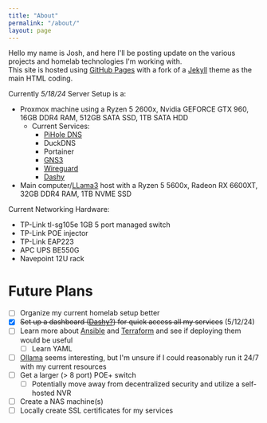 ```yaml
---
title: "About"
permalink: "/about/"
layout: page
---
```

  
Hello my name is Josh, and here I'll be posting update on the various projects and homelab technologies I'm working with.  
This site is hosted using [GitHub Pages][github-pages] with a fork of a [Jekyll][jekyll] theme as the main HTML coding.  

Currently *5/18/24* Server Setup is a:  
* Proxmox machine using a Ryzen 5 2600x, Nvidia GEFORCE GTX 960, 16GB DDR4 RAM, 512GB SATA SSD, 1TB SATA HDD
  - Current Services:
    - [PiHole DNS][pihole]
    - DuckDNS
    - Portainer
    - [GNS3][gns3]
    - [Wireguard][wireguard]
    - [Dashy][dashy]
* Main computer/[LLama3][llama3] host with a Ryzen 5 5600x, Radeon RX 6600XT, 32GB DDR4 RAM, 1TB NVME SSD  

Current Networking Hardware:  
* TP-Link tl-sg105e 1GB 5 port managed switch
* TP-Link POE injector
* TP-Link EAP223
* APC UPS BE550G
* Navepoint 12U rack  

# Future Plans
- [ ] Organize my current homelab setup better
- [x] ~~Set up a dashboard ([Dashy?](https://dashy.to/)) for quick access all my services~~ (5/12/24)  
- [ ] Learn more about [Ansible](https://www.ansible.com/) and [Terraform](https://www.terraform.io/) and see if deploying them would be useful  
  - [ ] Learn YAML  
- [ ] [Ollama](https://ollama.com/library/llama3) seems interesting, but I'm unsure if I could reasonably run it 24/7 with my current resources  
- [ ] Get a larger (> 8 port) POE+ switch
  - [ ] Potentially move away from decentralized security and utilize a self-hosted NVR
- [ ] Create a NAS machine(s)
- [ ] Locally create SSL certificates for my services

[github-pages]: https://pages.github.com/
[jekyll]:       http://jekyllthemes.org/
[pihole]:       https://pi-hole.net/
[gns3]:         https://www.gns3.com/
[wireguard]:    https://www.wireguard.com/
[dashy]:        https://dashy.to/
[llama3]:       https://ollama.com/


